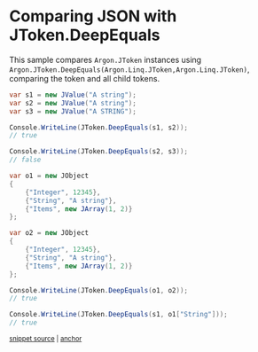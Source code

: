 # Comparing JSON with JToken.DeepEquals

This sample compares `Argon.JToken` instances using `Argon.JToken.DeepEquals(Argon.Linq.JToken,Argon.Linq.JToken)`, comparing the token and all child tokens.

<!-- snippet: DeepEquals -->
<a id='snippet-DeepEquals'></a>
```cs
var s1 = new JValue("A string");
var s2 = new JValue("A string");
var s3 = new JValue("A STRING");

Console.WriteLine(JToken.DeepEquals(s1, s2));
// true

Console.WriteLine(JToken.DeepEquals(s2, s3));
// false

var o1 = new JObject
{
    {"Integer", 12345},
    {"String", "A string"},
    {"Items", new JArray(1, 2)}
};

var o2 = new JObject
{
    {"Integer", 12345},
    {"String", "A string"},
    {"Items", new JArray(1, 2)}
};

Console.WriteLine(JToken.DeepEquals(o1, o2));
// true

Console.WriteLine(JToken.DeepEquals(s1, o1["String"]));
// true
```
<sup><a href='/src/ArgonTests/Documentation/Samples/Linq/DeepEquals.cs#L10-L42' title='Snippet source file'>snippet source</a> | <a href='#snippet-DeepEquals' title='Start of snippet'>anchor</a></sup>
<!-- endSnippet -->
